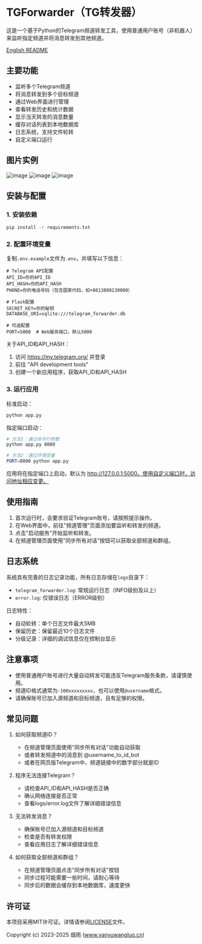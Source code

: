 # TGForwarder（TG转发器）

这是一个基于Python的Telegram频道转发工具，使用普通用户账号（非机器人）来监听指定频道并将消息转发到其他频道。

[English README](README_EN.md)

## 主要功能

- 监听多个Telegram频道
- 将消息转发到多个目标频道
- 通过Web界面进行管理
- 查看转发历史和统计数据
- 显示当天转发的消息数量
- 缓存对话列表到本地数据库
- 日志系统，支持文件轮转
- 自定义端口运行
## 图片实例
![image](https://github.com/yanyuwangluo/TGForwarder/blob/main/img/1.png)
![image](https://github.com/yanyuwangluo/TGForwarder/blob/main/img/2.png)
![image](https://github.com/yanyuwangluo/TGForwarder/blob/main/img/3.png)
## 安装与配置

### 1. 安装依赖

```bash
pip install -r requirements.txt
```

### 2. 配置环境变量

复制`.env.example`文件为`.env`，并填写以下信息：

```
# Telegram API配置
API_ID=你的API_ID
API_HASH=你的API_HASH
PHONE=你的电话号码（包含国家代码，如+8613800138000）

# Flask配置 
SECRET_KEY=你的秘钥
DATABASE_URI=sqlite:///telegram_forwarder.db

# 可选配置
PORT=5000  # Web服务端口，默认5000
```

关于API_ID和API_HASH：
1. 访问 https://my.telegram.org/ 并登录
2. 前往 "API development tools"
3. 创建一个新应用程序，获取API_ID和API_HASH

### 3. 运行应用

标准启动：
```bash
python app.py
```

指定端口启动：
```bash
# 方法1：通过命令行参数
python app.py 8080

# 方法2：通过环境变量
PORT=8080 python app.py
```

应用将在指定端口上启动，默认为 http://127.0.0.1:5000。使用自定义端口时，访问地址相应变更。

## 使用指南

1. 首次运行时，会要求验证Telegram账号，请按照提示操作。
2. 在Web界面中，前往"频道管理"页面添加要监听和转发的频道。
3. 点击"启动服务"开始监听和转发。
4. 在频道管理页面使用"同步所有对话"按钮可以获取全部频道和群组。

## 日志系统

系统具有完善的日志记录功能，所有日志存储在`logs`目录下：
- `telegram_forwarder.log`: 常规运行日志（INFO级别及以上）
- `error.log`: 仅错误日志（ERROR级别）

日志特性：
- 自动轮转：单个日志文件最大5MB
- 保留历史：保留最近10个日志文件
- 分级记录：详细的调试信息仅在控制台显示

## 注意事项

- 使用普通用户账号进行大量自动转发可能违反Telegram服务条款，请谨慎使用。
- 频道ID格式通常为`-100xxxxxxxxx`，也可以使用`@username`格式。
- 请确保账号已加入源频道和目标频道，且有足够的权限。

## 常见问题

1. 如何获取频道ID？
   - 在频道管理页面使用"同步所有对话"功能自动获取
   - 或者转发频道中的消息到 @username_to_id_bot
   - 或者在网页版Telegram中，频道链接中的数字部分就是ID

2. 程序无法连接Telegram？
   - 请检查API_ID和API_HASH是否正确
   - 确认网络连接是否正常
   - 查看logs/error.log文件了解详细错误信息

3. 无法转发消息？
   - 确保账号已加入源频道和目标频道
   - 检查是否有转发权限
   - 查看应用日志了解详细错误信息
   
4. 如何获取全部频道和群组？
   - 在频道管理页面点击"同步所有对话"按钮
   - 同步过程可能需要一些时间，请耐心等待
   - 同步后的数据会缓存到本地数据库，速度更快

## 许可证

本项目采用MIT许可证。详情请参阅[LICENSE](LICENSE)文件。

Copyright (c) 2023-2025 烟雨 (www.yanyuwangluo.cn) 